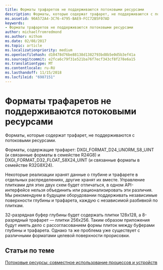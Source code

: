 ```yaml
---
title: Форматы трафаретов не поддерживаются потоковыми ресурсами
description: Форматы, которые содержат трафарет, не поддерживаются с потоковыми ресурсами.
ms.assetid: 90A572A4-3C76-4795-BAE9-FCC72B5F07AD
keywords:
- Форматы трафаретов не поддерживаются потоковыми ресурсами
author: michaelfromredmond
ms.author: mithom
ms.date: 02/08/2017
ms.topic: article
ms.localizationpriority: medium
ms.openlocfilehash: d10478d76be88138d1382793bd8b5e0d5b3ef41a
ms.sourcegitcommit: e2fca6c79f31e521ba76f7ecf343cf8f278e6a15
ms.translationtype: MT
ms.contentlocale: ru-RU
ms.lasthandoff: 11/15/2018
ms.locfileid: "6987151"
---
```

# <a name="stencil-formats-not-supported-with-streaming-resources"></a>Форматы трафаретов не поддерживаются потоковыми ресурсами


Форматы, которые содержат трафарет, не поддерживаются с потоковыми ресурсами.

Форматы, содержащие трафарет: DXGI\_FORMAT\_D24\_UNORM\_S8\_UINT (и связанные форматы в семействе R24G8) и DXGI\_FORMAT\_D32\_FLOAT\_S8X24\_UINT (и связанные форматы в семействе R32G8X24).

Некоторые реализации хранят данные о глубине и трафарете в отдельных распределениях, другие хранят их вместе. Управление плитками для этих двух схем будет отличаться, в одном API-интерфейсе нельзя объединить или рационализировать эти различия. Мы рекомендуем в будущем оборудовании поддерживать независимые поверхности глубины и трафарета, каждую с независимой разбивкой по плиткам.

32-разрядная буфер глубины будет содержать плитки 128x128, а 8-разрядный трафарет — плитки 256x256. Таким образом приложения будут иметь дело с рассогласованием формы плиток между буферами глубины и трафарета. Однако та же проблема уже существует с различными форматами целевой поверхности прорисовки.

## <a name="span-idrelated-topicsspanrelated-topics"></a><span id="related-topics"></span>Статьи по теме


[Потоковые ресурсы: совместное использование процессов и устройств](streaming-resource-cross-process-and-device-sharing.md)

 

 





